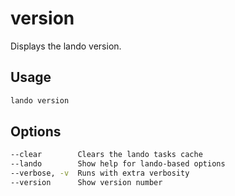 version
=======

Displays the lando version.

Usage
-----

```bash
lando version
```

Options
-------

```bash
--clear        Clears the lando tasks cache
--lando        Show help for lando-based options
--verbose, -v  Runs with extra verbosity
--version      Show version number
```
